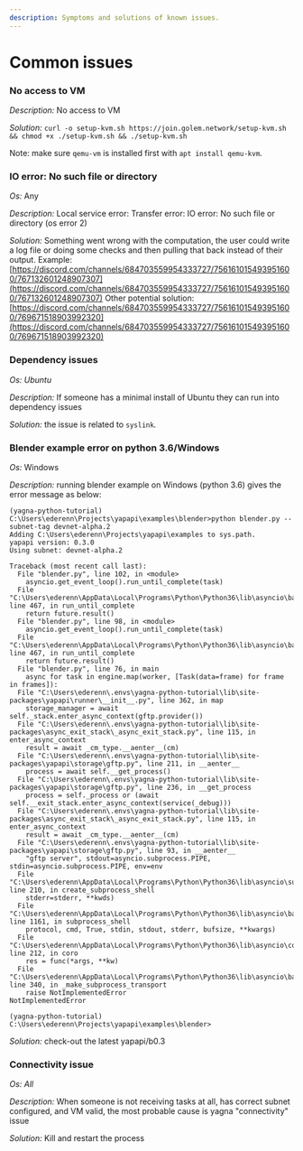 ```yaml
---
description: Symptoms and solutions of known issues.
---
```


# Common issues

### No access to VM

_Description:_ No access to VM

 _Solution:_ `curl -o setup-kvm.sh https://join.golem.network/setup-kvm.sh && chmod +x ./setup-kvm.sh && ./setup-kvm.sh` 

Note: make sure `qemu-vm` is installed first with `apt install qemu-kvm`.

### IO error: No such file or directory

_Os:_ Any

_Description:_  Local service error: Transfer error: IO error: No such file or directory \(os error 2\)

_Solution:_  Something went wrong with the computation, the user could write a log file or doing some checks and then pulling that back instead of their output. Example: [https://discord.com/channels/684703559954333727/756161015493951600/767132601248907307](https://discord.com/channels/684703559954333727/756161015493951600/767132601248907307) Other potential solution: [https://discord.com/channels/684703559954333727/756161015493951600/769671518903992320](https://discord.com/channels/684703559954333727/756161015493951600/769671518903992320)

### Dependency issues

_Os: Ubuntu_

_Description:_ If someone has a minimal install of Ubuntu they can run into dependency issues

_Solution:_ the issue is related to `syslink`_._

### Blender example error on python 3.6/Windows

_Os:_ Windows

_Description:_ running blender example on Windows \(python 3.6\) gives the error message as below:

```text
(yagna-python-tutorial) C:\Users\ederenn\Projects\yapapi\examples\blender>python blender.py --subnet-tag devnet-alpha.2
Adding C:\Users\ederenn\Projects\yapapi\examples to sys.path.
yapapi version: 0.3.0
Using subnet: devnet-alpha.2

Traceback (most recent call last):
  File "blender.py", line 102, in <module>
    asyncio.get_event_loop().run_until_complete(task)
  File "C:\Users\ederenn\AppData\Local\Programs\Python\Python36\lib\asyncio\base_events.py", line 467, in run_until_complete
    return future.result()
  File "blender.py", line 98, in <module>
    asyncio.get_event_loop().run_until_complete(task)
  File "C:\Users\ederenn\AppData\Local\Programs\Python\Python36\lib\asyncio\base_events.py", line 467, in run_until_complete
    return future.result()
  File "blender.py", line 76, in main
    async for task in engine.map(worker, [Task(data=frame) for frame in frames]):
  File "C:\Users\ederenn\.envs\yagna-python-tutorial\lib\site-packages\yapapi\runner\__init__.py", line 362, in map
    storage_manager = await self._stack.enter_async_context(gftp.provider())
  File "C:\Users\ederenn\.envs\yagna-python-tutorial\lib\site-packages\async_exit_stack\_async_exit_stack.py", line 115, in enter_async_context
    result = await _cm_type.__aenter__(cm)
  File "C:\Users\ederenn\.envs\yagna-python-tutorial\lib\site-packages\yapapi\storage\gftp.py", line 211, in __aenter__
    process = await self.__get_process()
  File "C:\Users\ederenn\.envs\yagna-python-tutorial\lib\site-packages\yapapi\storage\gftp.py", line 236, in __get_process
    process = self._process or (await self.__exit_stack.enter_async_context(service(_debug)))
  File "C:\Users\ederenn\.envs\yagna-python-tutorial\lib\site-packages\async_exit_stack\_async_exit_stack.py", line 115, in enter_async_context
    result = await _cm_type.__aenter__(cm)
  File "C:\Users\ederenn\.envs\yagna-python-tutorial\lib\site-packages\yapapi\storage\gftp.py", line 93, in __aenter__
    "gftp server", stdout=asyncio.subprocess.PIPE, stdin=asyncio.subprocess.PIPE, env=env
  File "C:\Users\ederenn\AppData\Local\Programs\Python\Python36\lib\asyncio\subprocess.py", line 210, in create_subprocess_shell
    stderr=stderr, **kwds)
  File "C:\Users\ederenn\AppData\Local\Programs\Python\Python36\lib\asyncio\base_events.py", line 1161, in subprocess_shell
    protocol, cmd, True, stdin, stdout, stderr, bufsize, **kwargs)
  File "C:\Users\ederenn\AppData\Local\Programs\Python\Python36\lib\asyncio\coroutines.py", line 212, in coro
    res = func(*args, **kw)
  File "C:\Users\ederenn\AppData\Local\Programs\Python\Python36\lib\asyncio\base_events.py", line 340, in _make_subprocess_transport
    raise NotImplementedError
NotImplementedError

(yagna-python-tutorial) C:\Users\ederenn\Projects\yapapi\examples\blender>
```

_Solution:_ check-out the latest yapapi/b0.3

### Connectivity issue

_Os: All_

_Description:_ When someone is not receiving tasks at all, has correct subnet configured, and VM valid, the most probable cause is yagna "connectivity" issue

_Solution:_ Kill and restart the process

